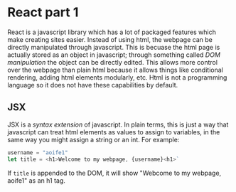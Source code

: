 # React part 1

React is a javascript library which has a lot of packaged features which make creating sites easier. Instead of using html, the webpage can be directly manipulated through javascript. This is becuase the html page is actually stored as an object in javascript; through something called *DOM manipulation* the object can be directly edited. This allows more control over the webpage than plain html because it allows things like conditional rendering, adding html elements modularly, etc. Html is not a programming language so it does not have these capabilities by default.

## JSX

JSX is a *syntax extension* of javascript. In plain terms, this is just a way that javascript can treat html elements as values to assign to variables, in the same way you might assign a string or an int. For example:

```js
username = "aoife1"
let title = <h1>Welcome to my webpage, {username}<h1>`
```

If `title` is appended to the DOM, it will show "Webcome to my webpage, aoife1" as an h1 tag.
